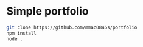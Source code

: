 <h1>Simple portfolio</h1>

```bash
git clone https://github.com/mmac0846s/portfolio
npm install
node .
